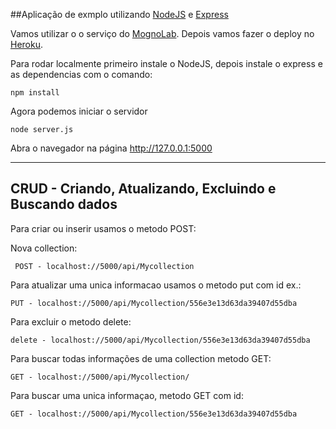 ##Aplicação de exmplo utilizando [NodeJS](http://nodejs.org) e [Express](http://expressjs.com)

Vamos utilizar o o serviço do [MognoLab](https://mongolab.com). Depois vamos fazer o deploy no [Heroku](https://www.heroku.com).

Para rodar localmente primeiro instale o NodeJS, depois instale o express e as dependencias com o comando:

```
npm install
```

Agora podemos iniciar o servidor

```
node server.js
```

Abra o navegador na página http://127.0.0.1:5000

-----
CRUD - Criando, Atualizando, Excluindo e Buscando dados
-------
  Para criar ou inserir usamos o metodo POST:

Nova collection:
```
 POST - localhost://5000/api/Mycollection
```
  Para atualizar uma unica informacao usamos o metodo put com id ex.:
  ````
  PUT - localhost://5000/api/Mycollection/556e3e13d63da39407d55dba
  ````
  Para excluir o metodo delete:
  ````
  delete - localhost://5000/api/Mycollection/556e3e13d63da39407d55dba
  ````
  Para buscar todas informações de uma collection metodo GET:
  ````
  GET - localhost://5000/api/Mycollection/
  ````
  Para buscar uma unica informaçao, metodo GET com id:
  ````
  GET - localhost://5000/api/Mycollection/556e3e13d63da39407d55dba
  ````

